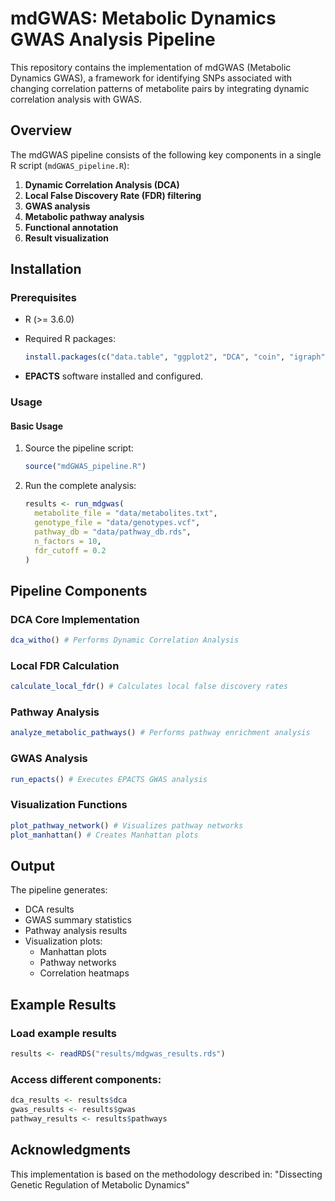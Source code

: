 # mdGWAS: Metabolic Dynamics GWAS Analysis Pipeline

This repository contains the implementation of mdGWAS (Metabolic Dynamics GWAS), a framework for identifying SNPs associated with changing correlation patterns of metabolite pairs by integrating dynamic correlation analysis with GWAS.

## Overview

The mdGWAS pipeline consists of the following key components in a single R script (`mdGWAS_pipeline.R`):

1. **Dynamic Correlation Analysis (DCA)**
2. **Local False Discovery Rate (FDR) filtering**
3. **GWAS analysis**
4. **Metabolic pathway analysis**
5. **Functional annotation**
6. **Result visualization**

## Installation

### Prerequisites
- R (>= 3.6.0)
- Required R packages:
  ```r
  install.packages(c("data.table", "ggplot2", "DCA", "coin", "igraph", "locfdr"))
  ```

- **EPACTS** software installed and configured.

### Usage

#### Basic Usage

1. Source the pipeline script:

   ```r
   source("mdGWAS_pipeline.R")
   ```

2. Run the complete analysis:

   ```r
   results <- run_mdgwas(
     metabolite_file = "data/metabolites.txt",
     genotype_file = "data/genotypes.vcf",
     pathway_db = "data/pathway_db.rds",
     n_factors = 10,
     fdr_cutoff = 0.2
   )
   ```

## Pipeline Components

### DCA Core Implementation

```r
dca_witho() # Performs Dynamic Correlation Analysis
```

### Local FDR Calculation

```r
calculate_local_fdr() # Calculates local false discovery rates
```

### Pathway Analysis

```r
analyze_metabolic_pathways() # Performs pathway enrichment analysis
```

### GWAS Analysis

```r
run_epacts() # Executes EPACTS GWAS analysis
```

### Visualization Functions

```r
plot_pathway_network() # Visualizes pathway networks
plot_manhattan() # Creates Manhattan plots
```

## Output

The pipeline generates:

- DCA results
- GWAS summary statistics
- Pathway analysis results
- Visualization plots:
  - Manhattan plots
  - Pathway networks
  - Correlation heatmaps

## Example Results

### Load example results

```r
results <- readRDS("results/mdgwas_results.rds")
```

### Access different components:

```r
dca_results <- results$dca
gwas_results <- results$gwas
pathway_results <- results$pathways
```

## Acknowledgments

This implementation is based on the methodology described in: "Dissecting Genetic Regulation of Metabolic Dynamics"

